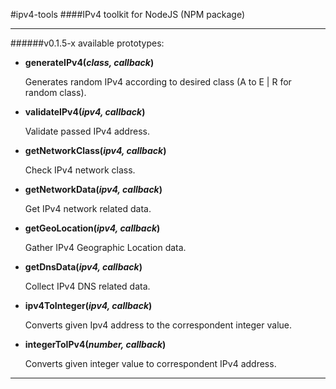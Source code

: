 #ipv4-tools
####IPv4 toolkit for NodeJS (NPM package)
***

######v0.1.5-x available prototypes:

- **generateIPv4(*class, callback*)**

	Generates random IPv4 according to desired class (A to E | R for random class).

	
-	**validateIPv4(*ipv4, callback*)**

	Validate passed IPv4 address.


-	**getNetworkClass(*ipv4, callback*)**

	Check IPv4 network class.


-	**getNetworkData(*ipv4, callback*)**

	Get IPv4 network related data.


-	**getGeoLocation(*ipv4, callback*)**

	Gather IPv4 Geographic Location data.


-	**getDnsData(*ipv4, callback*)**

	Collect IPv4 DNS related data.


-	**ipv4ToInteger(*ipv4, callback*)**

	Converts given Ipv4 address to the correspondent integer value.


-	**integerToIPv4(*number, callback*)**

	Converts given integer value to correspondent IPv4 address.
***
